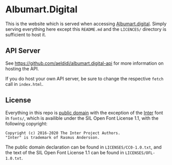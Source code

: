 Albumart.Digital
================

This is the website which is served when accessing
[Albumart.digital](https://albumart.digital). Simply serving everything here
except this `README.md` and the `LICENCES/` directory is sufficient to host it.

API Server
----------

See https://github.com/aeldidi/albumart.digital-api for more information on
hosting the API.

If you do host your own API server, be sure to change the respective `fetch`
call in `index.html`.

License
-------

Everything in this repo is
[public domain](https://landley.net/toybox/license.html) with the
exception of the [Inter](https://rsms.me/inter/) font in `fonts/`,
which is availible under the SIL Open Font License 1.1, with the following
copyright:

```
Copyright (c) 2016-2020 The Inter Project Authors.
"Inter" is trademark of Rasmus Andersson.
```

The public domain declaration can be found in `LICENSES/CC0-1.0.txt`, and the
text of the SIL Open Font License 1.1 can be found in `LICENSES/OFL-1.0.txt`.
